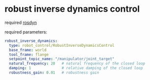 # robust inverse dynamics control

required [rosdyn](https://github.com/JRL-CARI-CNR-UNIBS/robot_control_algorithms)

required parameters:
``` yaml
robust_inverse_dynamics:
  type: robot_control/RobustInverseDynamicsControl
  base_frame: world
  tool_frame: flange
  setpoint_topic_name: "/manipulator/joint_target"
  natural_frequency: 20   # natural frequency of the closed loop
  damping: 1              # relative damping of the closed loop
  robustness_gain: 0.01   # robustness gain

```
